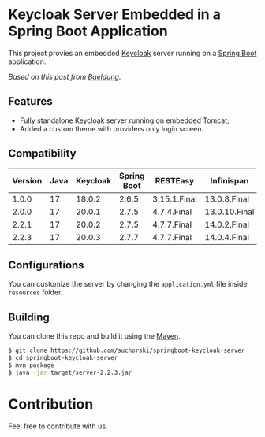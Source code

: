 # Keycloak Server Embedded in a Spring Boot Application

This project provies an embedded [Keycloak](https://www.keycloak.org) server running on a [Spring Boot](https://spring.io/projects/spring-boot) application.

_Based on this post from [Baeldung](https://www.baeldung.com/keycloak-embedded-in-spring-boot-app)._

## Features

- Fully standalone Keycloak server running on embedded Tomcat;
- Added a custom theme with providers only login screen.

## Compatibility

| Version | Java | Keycloak | Spring Boot | RESTEasy | Infinispan |
| - | - | - | - | - | - |
| 1.0.0 | 17 | 18.0.2 | 2.6.5 | 3.15.1.Final | 13.0.8.Final |
| 2.0.0 | 17 | 20.0.1 | 2.7.5 | 4.7.4.Final | 13.0.10.Final |
| 2.2.1 | 17 | 20.0.2 | 2.7.5 | 4.7.7.Final | 14.0.2.Final |
| 2.2.3 | 17 | 20.0.3 | 2.7.7 | 4.7.7.Final | 14.0.4.Final |

## Configurations

You can customize the server by changing the `application.yml` file inside `resources` folder.

## Building

You can clone this repo and build it using the [Maven](https://maven.apache.org/).

```bash
$ git clone https://github.com/suchorski/springboot-keycloak-server
$ cd springboot-keycloak-server
$ mvn package
$ java -jar target/server-2.2.3.jar
```

# Contribution

Feel free to contribute with us.
